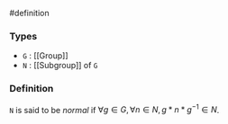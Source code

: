 #definition
### Types
- `G` : [[Group]]
- `N` : [[Subgroup]] of `G`
### Definition
`N` is said to be *normal* if $\forall g \in G, \forall n \in N, g * n * g^{-1} \in N$.